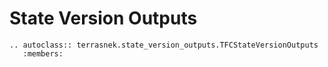 # State Version Outputs

```eval_rst
.. autoclass:: terrasnek.state_version_outputs.TFCStateVersionOutputs
   :members:
```
